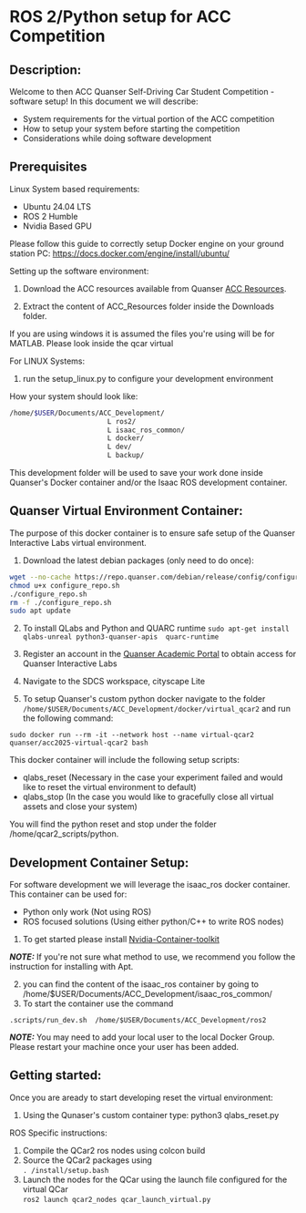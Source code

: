 # ROS 2/Python setup for ACC Competition

## Description: 
Welcome to then ACC Quanser Self-Driving Car Student Competition - software setup!
In this document we will describe:
- System requirements for the virtual portion of the ACC competition
- How to setup your system before starting the competition
- Considerations while doing software development 

## Prerequisites 

Linux System based requirements:

- Ubuntu 24.04 LTS
- ROS 2 Humble 
- Nvidia Based GPU 

Please follow this guide to correctly setup Docker engine on your ground station PC:
https://docs.docker.com/engine/install/ubuntu/ 

Setting up the software environment: 

1. Download the ACC resources available from Quanser [ACC Resources](https://quanserinc.box.com/shared/static/aobhyo9fwv5otzfb87i4ccos1nxfn2rz.zip).

2. Extract the content of ACC_Resources folder inside the Downloads folder. 

If you are using windows it is assumed the files you're using will be for MATLAB. Please look inside the qcar virtual 

For LINUX Systems:
1. run the setup_linux.py to configure your development environment

How your system should look like: 
``` bash
/home/$USER/Documents/ACC_Development/ 
                        L ros2/
                        L isaac_ros_common/
                        L docker/
                        L dev/
                        L backup/
```
This development folder will be used to save your work done inside Quanser's Docker container and/or the Isaac ROS development container. 

## Quanser Virtual Environment Container:

The purpose of this docker container is to ensure safe setup of the Quanser Interactive Labs virtual environment. 

1. Download the latest debian packages (only need to do once): 
``` bash 
wget --no-cache https://repo.quanser.com/debian/release/config/configure_repo.sh 
chmod u+x configure_repo.sh
./configure_repo.sh 
rm -f ./configure_repo.sh 
sudo apt update 
```
2. To install QLabs and Python and QUARC runtime 
` sudo apt-get install qlabs-unreal python3-quanser-apis  quarc-runtime ` 

3. Register an account in the [Quanser Academic Portal](https://portal.quanser.com/Accounts/Register) to obtain access for Quanser Interactive Labs

4. Navigate to the SDCS workspace, cityscape Lite   

5. To setup Quanser's custom python docker navigate to the folder `/home/$USER/Documents/ACC_Development/docker/virtual_qcar2` and run the following command: 

 ```sudo docker run --rm -it --network host --name virtual-qcar2 quanser/acc2025-virtual-qcar2 bash  ```

This docker container will include the following setup scripts: 
* qlabs_reset (Necessary in the case your experiment failed and would like to reset the virtual environment to default) 
* qlabs_stop (In the case you would like to gracefully close all virtual assets and close your system) 

You will find the python reset and stop under the folder /home/qcar2_scripts/python.

## Development Container Setup:

For software development we will leverage the isaac_ros docker container. This container can be used for:
- Python only work (Not using ROS)
- ROS focused solutions (Using either python/C++ to write ROS nodes) 

1. To get started please install [Nvidia-Container-toolkit](https://docs.nvidia.com/datacenter/cloud-native/container-toolkit/latest/install-guide.html#configuring-docker) 

**_NOTE:_**  If you're not sure what method to use, we recommend you follow the instruction for installing with Apt. 

2. you can find the content of the isaac_ros container by going to /home/$USER/Documents/ACC_Development/isaac_ros_common/
3. To start the container use the command 

 ``` .scripts/run_dev.sh  /home/$USER/Documents/ACC_Development/ros2  ``` 

**_NOTE:_**  You may need to add your local user to the local Docker Group. Please restart your machine once your user has been added. 

    
## Getting started:

Once you are aready to start developing reset the virtual environment:

1. Using the Qunaser's custom container type: python3 qlabs_reset.py 

ROS Specific instructions: 

1. Compile the QCar2 ros nodes using colcon build 
2. Source the QCar2 packages using  
```. /install/setup.bash``` 
3. Launch the nodes for the QCar using the launch file configured for the virtual QCar \
 ``` ros2 launch qcar2_nodes qcar_launch_virtual.py  ```

